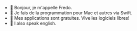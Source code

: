 - 👋 Bonjour, je m'appelle Fredo.
- 👀 Je fais de la programmation pour Mac et autres via Swift.
- 🌱 Mes applications sont gratuites. Vive les logiciels libres!
- 💞️ I also speak english.

<!---
SwiftFredo/SwiftFredo is a ✨ special ✨ repository because its `README.md` (this file) appears on your GitHub profile.
You can click the Preview link to take a look at your changes.
--->
